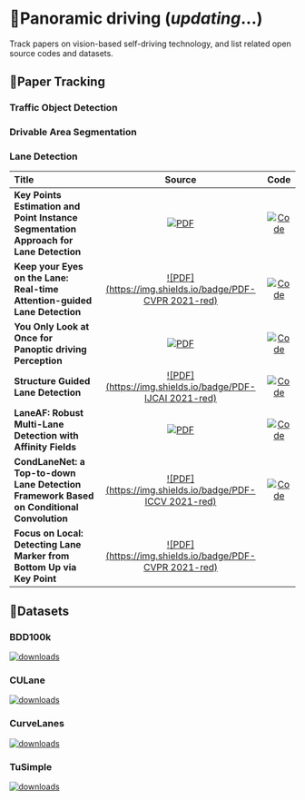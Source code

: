 # 🚗Panoramic driving (*updating*...)
Track papers on vision-based self-driving technology, and list related open source codes and datasets.

## 📃Paper Tracking

### Traffic Object Detection

### Drivable Area Segmentation

### Lane Detection

| Title                                                        |                            Source                            |                             Code                             |
| :----------------------------------------------------------- | :----------------------------------------------------------: | :----------------------------------------------------------: |
| **Key Points Estimation and Point Instance Segmentation Approach for Lane Detection** | [![PDF](https://img.shields.io/badge/PDF-arXiv-red)](https://arxiv.org/abs/2002.06604) | [![Code](https://img.shields.io/badge/Github-blue?logo=github)](https://github.com/koyeongmin/PINet_new) |
| **Keep your Eyes on the Lane: Real-time Attention-guided Lane Detection** | [![PDF](https://img.shields.io/badge/PDF-CVPR 2021-red)](https://openaccess.thecvf.com/content/CVPR2021/papers/Tabelini_Keep_Your_Eyes_on_the_Lane_Real-Time_Attention-Guided_Lane_Detection_CVPR_2021_paper.pdf) | [![Code](https://img.shields.io/badge/Github-blue?logo=github)](https://github.com/lucastabelini/LaneATT) |
| **You Only Look at Once for Panoptic driving Perception**    | [![PDF](https://img.shields.io/badge/PDF-arXiv-red)](https://arxiv.org/abs/2108.11250) | [![Code](https://img.shields.io/badge/Github-blue?logo=github)](https://github.com/hustvl/YOLOP) |
| **Structure Guided Lane Detection**                          | [![PDF](https://img.shields.io/badge/PDF-IJCAI 2021-red)](https://arxiv.org/abs/2105.05403) | [![Code](https://img.shields.io/badge/Github-blue?logo=github)](https://github.com/Jinming-Su/SGNet) |
| **LaneAF: Robust Multi-Lane Detection with Affinity Fields** | [![PDF](https://img.shields.io/badge/PDF-arXiv-red)](https://arxiv.org/abs/2103.12040) | [![Code](https://img.shields.io/badge/Github-blue?logo=github)](https://github.com/sel118/LaneAF) |
| **CondLaneNet: a Top-to-down Lane Detection Framework Based on Conditional Convolution** | [![PDF](https://img.shields.io/badge/PDF-ICCV 2021-red)](https://openaccess.thecvf.com/content/ICCV2021/papers/Liu_CondLaneNet_A_Top-To-Down_Lane_Detection_Framework_Based_on_Conditional_Convolution_ICCV_2021_paper.pdf) | [![Code](https://img.shields.io/badge/Github-blue?logo=github)](https://github.com/aliyun/conditional-lane-detection) |
| **Focus on Local: Detecting Lane Marker from Bottom Up via Key Point** | [![PDF](https://img.shields.io/badge/PDF-CVPR 2021-red)](https://openaccess.thecvf.com/content/CVPR2021/papers/Qu_Focus_on_Local_Detecting_Lane_Marker_From_Bottom_Up_via_CVPR_2021_paper.pdf) |                                                              |



## 🌈Datasets

### BDD100k

[![downloads](https://img.shields.io/badge/downloads-green)](https://bdd-data.berkeley.edu/ "downloads")

### CULane

[![downloads](https://img.shields.io/badge/downloads-green)](https://xingangpan.github.io/projects/CULane.html "downloads")

### CurveLanes

[![downloads](https://img.shields.io/badge/downloads-green)](https://github.com/SoulmateB/CurveLanes "downloads")

### TuSimple

[![downloads](https://img.shields.io/badge/downloads-green)](https://github.com/TuSimple/tusimple-benchmark "downloads")
